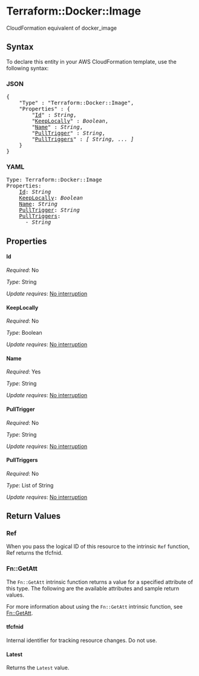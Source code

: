 # Terraform::Docker::Image

CloudFormation equivalent of docker_image

## Syntax

To declare this entity in your AWS CloudFormation template, use the following syntax:

### JSON

<pre>
{
    "Type" : "Terraform::Docker::Image",
    "Properties" : {
        "<a href="#id" title="Id">Id</a>" : <i>String</i>,
        "<a href="#keeplocally" title="KeepLocally">KeepLocally</a>" : <i>Boolean</i>,
        "<a href="#name" title="Name">Name</a>" : <i>String</i>,
        "<a href="#pulltrigger" title="PullTrigger">PullTrigger</a>" : <i>String</i>,
        "<a href="#pulltriggers" title="PullTriggers">PullTriggers</a>" : <i>[ String, ... ]</i>
    }
}
</pre>

### YAML

<pre>
Type: Terraform::Docker::Image
Properties:
    <a href="#id" title="Id">Id</a>: <i>String</i>
    <a href="#keeplocally" title="KeepLocally">KeepLocally</a>: <i>Boolean</i>
    <a href="#name" title="Name">Name</a>: <i>String</i>
    <a href="#pulltrigger" title="PullTrigger">PullTrigger</a>: <i>String</i>
    <a href="#pulltriggers" title="PullTriggers">PullTriggers</a>: <i>
      - String</i>
</pre>

## Properties

#### Id

_Required_: No

_Type_: String

_Update requires_: [No interruption](https://docs.aws.amazon.com/AWSCloudFormation/latest/UserGuide/using-cfn-updating-stacks-update-behaviors.html#update-no-interrupt)

#### KeepLocally

_Required_: No

_Type_: Boolean

_Update requires_: [No interruption](https://docs.aws.amazon.com/AWSCloudFormation/latest/UserGuide/using-cfn-updating-stacks-update-behaviors.html#update-no-interrupt)

#### Name

_Required_: Yes

_Type_: String

_Update requires_: [No interruption](https://docs.aws.amazon.com/AWSCloudFormation/latest/UserGuide/using-cfn-updating-stacks-update-behaviors.html#update-no-interrupt)

#### PullTrigger

_Required_: No

_Type_: String

_Update requires_: [No interruption](https://docs.aws.amazon.com/AWSCloudFormation/latest/UserGuide/using-cfn-updating-stacks-update-behaviors.html#update-no-interrupt)

#### PullTriggers

_Required_: No

_Type_: List of String

_Update requires_: [No interruption](https://docs.aws.amazon.com/AWSCloudFormation/latest/UserGuide/using-cfn-updating-stacks-update-behaviors.html#update-no-interrupt)

## Return Values

### Ref

When you pass the logical ID of this resource to the intrinsic `Ref` function, Ref returns the tfcfnid.

### Fn::GetAtt

The `Fn::GetAtt` intrinsic function returns a value for a specified attribute of this type. The following are the available attributes and sample return values.

For more information about using the `Fn::GetAtt` intrinsic function, see [Fn::GetAtt](https://docs.aws.amazon.com/AWSCloudFormation/latest/UserGuide/intrinsic-function-reference-getatt.html).

#### tfcfnid

Internal identifier for tracking resource changes. Do not use.

#### Latest

Returns the <code>Latest</code> value.

